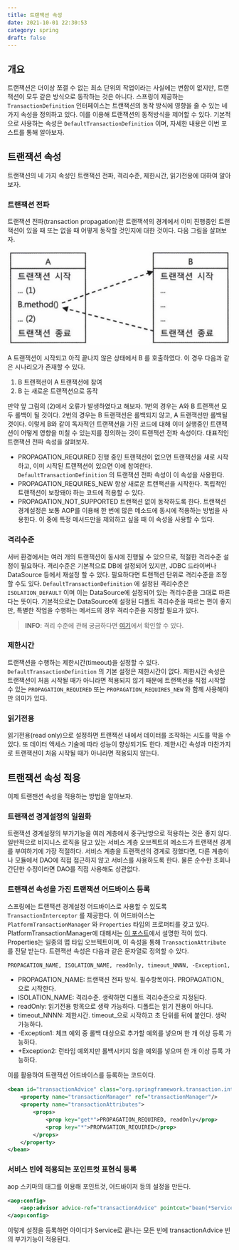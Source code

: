 ```yaml
---
title: 트랜잭션 속성
date: 2021-10-01 22:30:53
category: spring
draft: false
---
```


## 개요

트랜잭션은 더이상 쪼갤 수 없는 최소 단위의 작업이라는 사실에는 변함이 없지만, 트랜잭션이 모두 같은 방식으로 동작하는 것은 아니다. 스프링이 제공하는 `TransactionDefinition` 인터페이스는 트랜잭션의 동작 방식에 영향을 줄 수 있는 네 가지 속성을 정의하고 있다. 이를 이용해 트랜잭션의 동적방식을 제어할 수 있다. 기본적으로 사용하는 속성은 `DefaultTransactionDefinition` 이며, 자세한 내용은 이번 포스트를 통해 알아보자.

## 트랜잭션 속성

트랜잭션의 네 가지 속성인 트랜잭션 전파, 격리수준, 제한시간, 읽기전용에 대하여 알아보자.

### 트랜잭션 전파

트랜잭션 전파(transaction propagation)란 트랜잭셕의 경계에서 이미 진행중인 트랜잭션이 있을 때 또는 없을 때 어떻게 동작할 것인지에 대한 것이다. 다음 그림을 살펴보자.

![트랜잭션 전파](images/transaction-propagation.png)

A 트랜잭션이 시작되고 아직 끝나지 않은 상태에서 B 를 호출하였다. 이 경우 다음과 같은 시나리오가 존재할 수 있다.

1. B 트랜잭션이 A 트랜잭션에 참여
2. B 는 새로운 트랜잭션으로 동작

만약 앞 그림의 (2)에서 오류가 발생하였다고 해보자. 1번의 경우는 A와 B 트랜잭션 모두 롤백이 될 것이다. 2번의 경우는 B 트랜잭션은 롤백되지 않고, A 트랜잭션만 롤백될 것이다. 이렇게 B와 같이 독자적인 트랜잭션을 가진 코드에 대해 이미 실행중인 트랜잭션이 어떻게 영향을 미칠 수 있는지를 정의하는 것이 트랜잭션 전파 속성이다. 대표적인 트랜잭션 전파 속성을 살펴보자.

- PROPAGATION_REQUIRED
  진행 중인 트랜잭션이 없으면 트랜잭션을 새로 시작하고, 이미 시작된 트랜잭션이 있으면 이에 참여한다. `DefaultTransactionDefinition` 의 트랜잭션 전파 속성이 이 속성을 사용한다.
- PROPAGATION_REQUIRES_NEW
  항상 새로운 트랜잭션을 시작한다. 독립적인 트랜잭션이 보장돼야 하는 코드에 적용할 수 있다.
- PROPAGATION_NOT_SUPPORTED
  트랜잭션 없이 동작하도록 한다. 트랜잭션 경계설정은 보통 AOP를 이용해 한 번에 많은 메소드에 동시에 적용하는 방법을 사용한다. 이 중에 특정 메서드만을 제외하고 싶을 때 이 속성을 사용할 수 있다.

### 격리수준

서버 환경에서는 여러 개의 트랜잭션이 동시에 진행될 수 있으므로, 적절한 격리수준 설정이 필요하다. 격리수준은 기본적으로 DB에 설정되어 있지만, JDBC 드라이버나 DataSource 등에서 재설정 할 수 있다. 필요하다면 트랜잭션 단위로 격리수준을 조정할 수도 있다. `DefaultTransactionDefinition` 에 설정된 격리수준은 `ISOLATION_DEFAULT` 이며 이는 DataSource에 설정되어 있는 격리수준을 그대로 따른다는 뜻이다. 기본적으로는 DataSource에 설정된 디폴트 격리수준을 따르는 편이 좋지만, 특별한 작업을 수행하는 메서드의 경우 격리수준을 지정할 필요가 있다.

> **INFO**: 격리 수준에 관해 궁금하다면 [여기](/database/isolation-level)에서 확인할 수 있다.
>

### 제한시간

트랜잭션을 수행하는 제한시간(timeout)을 설정할 수 있다. `DefaultTransactionDefinition` 의 기본 설정은 제한시간이 없다. 제한시간 속성은 트랜잭션이 처음 시작될 때가 아니라면 적용되지 않기 때문에 트랜잭션을 직접 시작할 수 있는 `PROPAGATION_REQUIRED` 또는 `PROPAGATION_REQUIRES_NEW` 와 함께 사용해야만 의미가 있다.

### 읽기전용

읽기전용(read only)으로 설정하면 트랜잭션 내에서 데이터를 조작하는 시도를 막을 수 있다. 또 데이터 액세스 기술에 따라 성능이 향상되기도 한다. 제한시간 속성과 마찬가지로 트랜잭션이 처음 시작될 때가 아니라면 적용되지 않는다.

## 트랜잭션 속성 적용

이제 트랜잰션 속성을 적용하는 방법을 알아보자.

### 트랜잭션 경계설정의 일원화

트랜잭션 경계설정의 부가기능을 여러 계층에서 중구난방으로 적용하는 것은 좋지 않다. 일반적으로 비지니스 로직을 담고 있는 서비스 계층 오브젝트의 메소드가 트랜잭션 경계를 부여하기에 가장 적절하다. 서비스 계층을 트랜잭션의 경계로 정했다면, 다른 계층이나 모듈에서 DAO에 직접 접근하지 않고 서비스를 사용하도록 한다. 물론 순수한 조회나 간단한 수정이라면 DAO를 직접 사용해도 상관없다.

### 트랜잭션 속성을 가진 트랜잭션 어드바이스 등록

스프링에는 트랜잭션 경계설정 어드바이스로 사용할 수 있도록 `TransactionInterceptor` 를 제공한다. 이 어드바이스는 `PlatformTransactionManager` 와 `Properties` 타입의 프로퍼티를 갖고 있다. PlatformTransactionManager에 대해서는 [이 포스트](https://www.notion.so/PlatformTransactionManager-ca2de99caac04986bc8bd8da54a743d5)에서 설명한 적이 있다. Properties는 일종의 맵 타입 오브젝트이며, 이 속성을 통해 `TransactionAttribute` 를 전달 받는다. 트랜잭션 속성은 다음과 같은 문자열로 정의할 수 있다.

```xml
PROPAGATION_NAME, ISOLATION_NAME, readOnly, timeout_NNNN, -Exception1, +Exception2
```

- PROPAGATION_NAME: 트랜잭션 전파 방식. 필수항목이다. PROPAGATION_ 으로 시작한다.
- ISOLATION_NAME: 격리수준. 생략하면 디폴트 격리수준으로 지정된다.
- readOnly: 읽기전용 항목으로 생략 가능하다. 디폴트는 읽기 전용이 아니다.
- timeout_NNNN: 제한시간. timeout_으로 시작하고 초 단위를 뒤에 붙인다. 생략 가능하다.
- -Exception1: 체크 예외 중 롤백 대상으로 추가할 예외를 넣으며 한 개 이상 등록 가능하다.
- +Exception2: 런타임 예외지만 롤백시키지 않을  예외를 넣으며 한 개 이상 등록 가능하다.

이를 활용하여 트랜잭션 어드바이스를 등록하는 코드이다.

```xml
<bean id="transactionAdvice" class="org.springframework.transaction.interceptor.TransactionInterceptor">
	<property name="transactionManager" ref="transactionManager"/>
	<property name="transactionAttributes">
		<props>
			<prop key="get*">PROPAGATION_REQUIRED, readOnly</prop>
			<prop key="*">PROPAGATION_REQUIRED</prop>
		</props>
	</property>
</bean>
```

### 서비스 빈에 적용되는 포인트컷 표현식 등록

aop 스키마의 태그를 이용해 포인트것, 어드바이저 등의 설정을 만든다.

```xml
<aop:config>
	<aop:advisor advice-ref="transactionAdvice" pointcut="bean(*Service)"/>
</aop:config>
```

이렇게 설정을 등록하면 아이디가 Service로 끝나는 모든 빈에 transactionAdvice 빈의 부가기능이 적용된다.